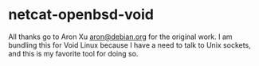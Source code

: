 # netcat-openbsd-void

All thanks go to Aron Xu <aron@debian.org> for the original work. I am bundling this for Void Linux because I have a need to talk to Unix sockets, and this is my favorite tool for doing so.
